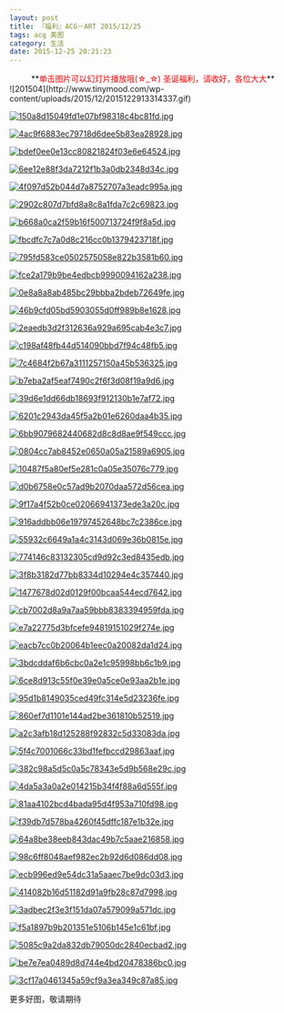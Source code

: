 ```yaml
---
layout: post
title: 『福利』ACG－ART 2015/12/25
tags: acg 美图
category: 生活
date: 2015-12-25 20:21:23
---
```


<center>**<font color="red">单击图片可以幻灯片播放哦(☆_☆) 圣诞福利，请收好，各位大大</font>**</center>
![201504](http://www.tinymood.com/wp-content/uploads/2015/12/2015122913314337.gif)

[![150a8d15049fd1e07bf98318c4bc81fd.jpg](http://cdn2.myhloli.com/images/2015/12/08/150a8d15049fd1e07bf98318c4bc81fd.jpg)](http://cdn2.myhloli.com/images/2015/12/08/150a8d15049fd1e07bf98318c4bc81fd.jpg)

[![4ac9f6883ec79718d6dee5b83ea28928.jpg](http://cdn2.myhloli.com/images/2015/12/08/4ac9f6883ec79718d6dee5b83ea28928.jpg)](http://cdn2.myhloli.com/images/2015/12/08/4ac9f6883ec79718d6dee5b83ea28928.jpg)

[![bdef0ee0e13cc80821824f03e6e64524.jpg](http://cdn2.myhloli.com/images/2015/12/08/bdef0ee0e13cc80821824f03e6e64524.jpg)](http://cdn2.myhloli.com/images/2015/12/08/bdef0ee0e13cc80821824f03e6e64524.jpg)

[![6ee12e88f3da7212f1b3a0db2348d34c.jpg](http://cdn2.myhloli.com/images/2015/12/08/6ee12e88f3da7212f1b3a0db2348d34c.jpg)](http://cdn2.myhloli.com/images/2015/12/08/6ee12e88f3da7212f1b3a0db2348d34c.jpg)

[![4f097d52b044d7a8752707a3eadc995a.jpg](http://cdn2.myhloli.com/images/2015/12/08/4f097d52b044d7a8752707a3eadc995a.jpg)](http://cdn2.myhloli.com/images/2015/12/08/4f097d52b044d7a8752707a3eadc995a.jpg)

[![2902c807d7bfd8a8c8a1fda7c2c69823.jpg](http://cdn2.myhloli.com/images/2015/12/08/2902c807d7bfd8a8c8a1fda7c2c69823.jpg)](http://cdn2.myhloli.com/images/2015/12/08/2902c807d7bfd8a8c8a1fda7c2c69823.jpg)

[![b668a0ca2f59b16f500713724f9f8a5d.jpg](http://cdn2.myhloli.com/images/2015/12/08/b668a0ca2f59b16f500713724f9f8a5d.jpg)](http://cdn2.myhloli.com/images/2015/12/08/b668a0ca2f59b16f500713724f9f8a5d.jpg)

[![fbcdfc7c7a0d8c216cc0b1379423718f.jpg](http://cdn2.myhloli.com/images/2015/12/08/fbcdfc7c7a0d8c216cc0b1379423718f.jpg)](http://cdn2.myhloli.com/images/2015/12/08/fbcdfc7c7a0d8c216cc0b1379423718f.jpg)

[![795fd583ce0502575058e822b3581b60.jpg](http://cdn2.myhloli.com/images/2015/12/08/795fd583ce0502575058e822b3581b60.jpg)](http://cdn2.myhloli.com/images/2015/12/08/795fd583ce0502575058e822b3581b60.jpg)

[![fce2a179b9be4edbcb9990094162a238.jpg](http://cdn2.myhloli.com/images/2015/12/08/fce2a179b9be4edbcb9990094162a238.jpg)](http://cdn2.myhloli.com/images/2015/12/08/fce2a179b9be4edbcb9990094162a238.jpg)

[![0e8a8a8ab485bc29bbba2bdeb72649fe.jpg](http://cdn2.myhloli.com/images/2015/12/08/0e8a8a8ab485bc29bbba2bdeb72649fe.jpg)](http://cdn2.myhloli.com/images/2015/12/08/0e8a8a8ab485bc29bbba2bdeb72649fe.jpg)

[![46b9cfd05bd5903055d0ff989b8e1628.jpg](http://cdn2.myhloli.com/images/2015/12/08/46b9cfd05bd5903055d0ff989b8e1628.jpg)](http://cdn2.myhloli.com/images/2015/12/08/46b9cfd05bd5903055d0ff989b8e1628.jpg)

[![2eaedb3d2f312636a929a695cab4e3c7.jpg](http://cdn2.myhloli.com/images/2015/12/08/2eaedb3d2f312636a929a695cab4e3c7.jpg)](http://cdn2.myhloli.com/images/2015/12/08/2eaedb3d2f312636a929a695cab4e3c7.jpg)

[![c198af48fb44d514090bbd7f94c48fb5.jpg](http://cdn2.myhloli.com/images/2015/12/08/c198af48fb44d514090bbd7f94c48fb5.jpg)](http://cdn2.myhloli.com/images/2015/12/08/c198af48fb44d514090bbd7f94c48fb5.jpg)

[![7c4684f2b67a3111257150a45b536325.jpg](http://cdn2.myhloli.com/images/2015/12/08/7c4684f2b67a3111257150a45b536325.jpg)](http://cdn2.myhloli.com/images/2015/12/08/7c4684f2b67a3111257150a45b536325.jpg)

[![b7eba2af5eaf7490c2f6f3d08f19a9d6.jpg](http://cdn2.myhloli.com/images/2015/12/08/b7eba2af5eaf7490c2f6f3d08f19a9d6.jpg)](http://cdn2.myhloli.com/images/2015/12/08/b7eba2af5eaf7490c2f6f3d08f19a9d6.jpg)

[![39d6e1dd66db18693f912130b1e7af72.jpg](http://cdn2.myhloli.com/images/2015/12/08/39d6e1dd66db18693f912130b1e7af72.jpg)](http://cdn2.myhloli.com/images/2015/12/08/39d6e1dd66db18693f912130b1e7af72.jpg)

[![6201c2943da45f5a2b01e6260daa4b35.jpg](http://cdn2.myhloli.com/images/2015/12/08/6201c2943da45f5a2b01e6260daa4b35.jpg)](http://cdn2.myhloli.com/images/2015/12/08/6201c2943da45f5a2b01e6260daa4b35.jpg)

[![6bb9079682440682d8c8d8ae9f549ccc.jpg](http://cdn2.myhloli.com/images/2015/12/08/6bb9079682440682d8c8d8ae9f549ccc.jpg)](http://cdn2.myhloli.com/images/2015/12/08/6bb9079682440682d8c8d8ae9f549ccc.jpg)

[![0804cc7ab8452e0650a05a21589a6905.jpg](http://cdn2.myhloli.com/images/2015/12/08/0804cc7ab8452e0650a05a21589a6905.jpg)](http://cdn2.myhloli.com/images/2015/12/08/0804cc7ab8452e0650a05a21589a6905.jpg)

[![10487f5a80ef5e281c0a05e35076c779.jpg](http://cdn2.myhloli.com/images/2015/12/08/10487f5a80ef5e281c0a05e35076c779.jpg)](http://cdn2.myhloli.com/images/2015/12/08/10487f5a80ef5e281c0a05e35076c779.jpg)

[![d0b6758e0c57ad9b2070daa572d56cea.jpg](http://cdn2.myhloli.com/images/2015/12/08/d0b6758e0c57ad9b2070daa572d56cea.jpg)](http://cdn2.myhloli.com/images/2015/12/08/d0b6758e0c57ad9b2070daa572d56cea.jpg)

[![9f17a4f52b0ce02066941373ede3a20c.jpg](http://cdn2.myhloli.com/images/2015/12/08/9f17a4f52b0ce02066941373ede3a20c.jpg)](http://cdn2.myhloli.com/images/2015/12/08/9f17a4f52b0ce02066941373ede3a20c.jpg)

[![916addbb06e19797452648bc7c2386ce.jpg](http://cdn2.myhloli.com/images/2015/12/08/916addbb06e19797452648bc7c2386ce.jpg)](http://cdn2.myhloli.com/images/2015/12/08/916addbb06e19797452648bc7c2386ce.jpg)

[![55932c6649a1a4c3143d069e36b0815e.jpg](http://cdn2.myhloli.com/images/2015/12/08/55932c6649a1a4c3143d069e36b0815e.jpg)](http://cdn2.myhloli.com/images/2015/12/08/55932c6649a1a4c3143d069e36b0815e.jpg)

[![774146c83132305cd9d92c3ed8435edb.jpg](http://cdn2.myhloli.com/images/2015/12/08/774146c83132305cd9d92c3ed8435edb.jpg)](http://cdn2.myhloli.com/images/2015/12/08/774146c83132305cd9d92c3ed8435edb.jpg)

[![3f8b3182d77bb8334d10294e4c357440.jpg](http://cdn2.myhloli.com/images/2015/12/08/3f8b3182d77bb8334d10294e4c357440.jpg)](http://cdn2.myhloli.com/images/2015/12/08/3f8b3182d77bb8334d10294e4c357440.jpg)

[![1477678d02d0129f00bcaa544ecd7642.jpg](http://cdn2.myhloli.com/images/2015/12/08/1477678d02d0129f00bcaa544ecd7642.jpg)](http://cdn2.myhloli.com/images/2015/12/08/1477678d02d0129f00bcaa544ecd7642.jpg)

[![cb7002d8a9a7aa59bbb8383394959fda.jpg](http://cdn2.myhloli.com/images/2015/12/08/cb7002d8a9a7aa59bbb8383394959fda.jpg)](http://cdn2.myhloli.com/images/2015/12/08/cb7002d8a9a7aa59bbb8383394959fda.jpg)

[![e7a22775d3bfcefe94819151029f274e.jpg](http://cdn2.myhloli.com/images/2015/12/08/e7a22775d3bfcefe94819151029f274e.jpg)](http://cdn2.myhloli.com/images/2015/12/08/e7a22775d3bfcefe94819151029f274e.jpg)

[![eacb7cc0b20064b1eec0a20082da1d24.jpg](http://cdn2.myhloli.com/images/2015/12/08/eacb7cc0b20064b1eec0a20082da1d24.jpg)](http://cdn2.myhloli.com/images/2015/12/08/eacb7cc0b20064b1eec0a20082da1d24.jpg)

[![3bdcddaf6b6cbc0a2e1c95998bb6c1b9.jpg](http://cdn2.myhloli.com/images/2015/12/08/3bdcddaf6b6cbc0a2e1c95998bb6c1b9.jpg)](http://cdn2.myhloli.com/images/2015/12/08/3bdcddaf6b6cbc0a2e1c95998bb6c1b9.jpg)

[![6ce8d913c55f0e39e0a5ce0e93aa2b1e.jpg](http://cdn2.myhloli.com/images/2015/12/08/6ce8d913c55f0e39e0a5ce0e93aa2b1e.jpg)](http://cdn2.myhloli.com/images/2015/12/08/6ce8d913c55f0e39e0a5ce0e93aa2b1e.jpg)

[![95d1b8149035ced49fc314e5d23236fe.jpg](http://cdn2.myhloli.com/images/2015/12/08/95d1b8149035ced49fc314e5d23236fe.jpg)](http://cdn2.myhloli.com/images/2015/12/08/95d1b8149035ced49fc314e5d23236fe.jpg)

[![860ef7d1101e144ad2be361810b52519.jpg](http://cdn2.myhloli.com/images/2015/12/08/860ef7d1101e144ad2be361810b52519.jpg)](http://cdn2.myhloli.com/images/2015/12/08/860ef7d1101e144ad2be361810b52519.jpg)

[![a2c3afb18d125288f92832c5d33083da.jpg](http://cdn2.myhloli.com/images/2015/12/08/a2c3afb18d125288f92832c5d33083da.jpg)](http://cdn2.myhloli.com/images/2015/12/08/a2c3afb18d125288f92832c5d33083da.jpg)

[![5f4c7001066c33bd1fefbccd29863aaf.jpg](http://cdn2.myhloli.com/images/2015/12/08/5f4c7001066c33bd1fefbccd29863aaf.jpg)](http://cdn2.myhloli.com/images/2015/12/08/5f4c7001066c33bd1fefbccd29863aaf.jpg)

[![382c98a5d5c0a5c78343e5d9b568e29c.jpg](http://cdn2.myhloli.com/images/2015/12/08/382c98a5d5c0a5c78343e5d9b568e29c.jpg)](http://cdn2.myhloli.com/images/2015/12/08/382c98a5d5c0a5c78343e5d9b568e29c.jpg)

[![4da5a3a0a2e014215b34f4f88a6d555f.jpg](http://cdn2.myhloli.com/images/2015/12/08/4da5a3a0a2e014215b34f4f88a6d555f.jpg)](http://cdn2.myhloli.com/images/2015/12/08/4da5a3a0a2e014215b34f4f88a6d555f.jpg)

[![81aa4102bcd4bada95d4f953a710fd98.jpg](http://cdn2.myhloli.com/images/2015/12/08/81aa4102bcd4bada95d4f953a710fd98.jpg)](http://cdn2.myhloli.com/images/2015/12/08/81aa4102bcd4bada95d4f953a710fd98.jpg)

[![f39db7d578ba4260f45dffc187e1b32e.jpg](http://cdn2.myhloli.com/images/2015/12/08/f39db7d578ba4260f45dffc187e1b32e.jpg)](http://cdn2.myhloli.com/images/2015/12/08/f39db7d578ba4260f45dffc187e1b32e.jpg)

[![64a8be38eeb843dac49b7c5aae216858.jpg](http://cdn2.myhloli.com/images/2015/12/08/64a8be38eeb843dac49b7c5aae216858.jpg)](http://cdn2.myhloli.com/images/2015/12/08/64a8be38eeb843dac49b7c5aae216858.jpg)

[![98c6ff8048aef982ec2b92d6d086dd08.jpg](http://cdn2.myhloli.com/images/2015/12/08/98c6ff8048aef982ec2b92d6d086dd08.jpg)](http://cdn2.myhloli.com/images/2015/12/08/98c6ff8048aef982ec2b92d6d086dd08.jpg)

[![ecb996ed9e54dc31a5aaec7be9dc03d3.jpg](http://cdn2.myhloli.com/images/2015/12/08/ecb996ed9e54dc31a5aaec7be9dc03d3.jpg)](http://cdn2.myhloli.com/images/2015/12/08/ecb996ed9e54dc31a5aaec7be9dc03d3.jpg)

[![414082b16d51182d91a9fb28c87d7998.jpg](http://cdn2.myhloli.com/images/2015/12/08/414082b16d51182d91a9fb28c87d7998.jpg)](http://cdn2.myhloli.com/images/2015/12/08/414082b16d51182d91a9fb28c87d7998.jpg)

[![3adbec2f3e3f151da07a579099a571dc.jpg](http://cdn2.myhloli.com/images/2015/12/08/3adbec2f3e3f151da07a579099a571dc.jpg)](http://cdn2.myhloli.com/images/2015/12/08/3adbec2f3e3f151da07a579099a571dc.jpg)

[![f5a1897b9b201351e5106b145e1c61bf.jpg](http://cdn2.myhloli.com/images/2015/12/08/f5a1897b9b201351e5106b145e1c61bf.jpg)](http://cdn2.myhloli.com/images/2015/12/08/f5a1897b9b201351e5106b145e1c61bf.jpg)

[![5085c9a2da832db79050dc2840ecbad2.jpg](http://cdn2.myhloli.com/images/2015/12/08/5085c9a2da832db79050dc2840ecbad2.jpg)](http://cdn2.myhloli.com/images/2015/12/08/5085c9a2da832db79050dc2840ecbad2.jpg)

[![be7e7ea0489d8d744e4bd20478386bc0.jpg](http://cdn2.myhloli.com/images/2015/12/08/be7e7ea0489d8d744e4bd20478386bc0.jpg)](http://cdn2.myhloli.com/images/2015/12/08/be7e7ea0489d8d744e4bd20478386bc0.jpg)

[![3cf17a0461345a59cf9a3ea349c87a85.jpg](http://cdn2.myhloli.com/images/2015/12/08/3cf17a0461345a59cf9a3ea349c87a85.jpg)](http://cdn2.myhloli.com/images/2015/12/08/3cf17a0461345a59cf9a3ea349c87a85.jpg)

更多好图，敬请期待